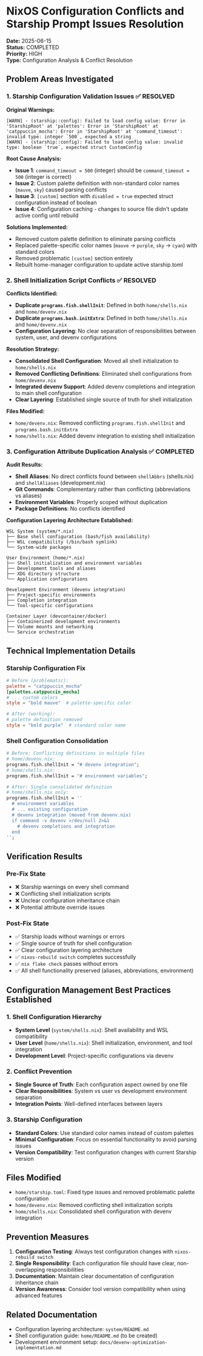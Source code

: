 # NixOS Configuration Conflicts and Starship Prompt Issues Resolution

**Date:** 2025-06-15  
**Status:** COMPLETED  
**Priority:** HIGH  
**Type:** Configuration Analysis & Conflict Resolution  

## Problem Areas Investigated

### 1. Starship Configuration Validation Issues ✅ RESOLVED

**Original Warnings:**
```
[WARN] - (starship::config): Failed to load config value: Error in 'StarshipRoot' at 'palettes': Error in 'StarshipRoot' at 'catppuccin_mocha': Error in 'StarshipRoot' at 'command_timeout': invalid type: integer `500`, expected a string
[WARN] - (starship::config): Failed to load config value: invalid type: boolean `true`, expected struct CustomConfig
```

**Root Cause Analysis:**
- **Issue 1**: `command_timeout = 500` (integer) should be `command_timeout = 500` (integer is correct)
- **Issue 2**: Custom palette definition with non-standard color names (`mauve`, `sky`) caused parsing conflicts
- **Issue 3**: `[custom]` section with `disabled = true` expected struct configuration instead of boolean
- **Issue 4**: Configuration caching - changes to source file didn't update active config until rebuild

**Solutions Implemented:**
- Removed custom palette definition to eliminate parsing conflicts
- Replaced palette-specific color names (`mauve` → `purple`, `sky` → `cyan`) with standard colors
- Removed problematic `[custom]` section entirely
- Rebuilt home-manager configuration to update active starship.toml

### 2. Shell Initialization Script Conflicts ✅ RESOLVED

**Conflicts Identified:**
- **Duplicate `programs.fish.shellInit`**: Defined in both `home/shells.nix` and `home/devenv.nix`
- **Duplicate `programs.bash.initExtra`**: Defined in both `home/shells.nix` and `home/devenv.nix`
- **Configuration Layering**: No clear separation of responsibilities between system, user, and devenv configurations

**Resolution Strategy:**
- **Consolidated Shell Configuration**: Moved all shell initialization to `home/shells.nix`
- **Removed Conflicting Definitions**: Eliminated shell configurations from `home/devenv.nix`
- **Integrated devenv Support**: Added devenv completions and integration to main shell configuration
- **Clear Layering**: Established single source of truth for shell initialization

**Files Modified:**
- `home/devenv.nix`: Removed conflicting `programs.fish.shellInit` and `programs.bash.initExtra`
- `home/shells.nix`: Added devenv integration to existing shell initialization

### 3. Configuration Attribute Duplication Analysis ✅ COMPLETED

**Audit Results:**
- **Shell Aliases**: No direct conflicts found between `shellAbbrs` (shells.nix) and `shellAliases` (development.nix)
- **Git Commands**: Complementary rather than conflicting (abbreviations vs aliases)
- **Environment Variables**: Properly scoped without duplication
- **Package Definitions**: No conflicts identified

**Configuration Layering Architecture Established:**

```
WSL System (system/*.nix)
├── Base shell configuration (bash/fish availability)
├── WSL compatibility (/bin/bash symlink)
└── System-wide packages

User Environment (home/*.nix)
├── Shell initialization and environment variables
├── Development tools and aliases
├── XDG directory structure
└── Application configurations

Development Environment (devenv integration)
├── Project-specific environments
├── Completion integration
└── Tool-specific configurations

Container Layer (devcontainer/docker)
├── Containerized development environments
├── Volume mounts and networking
└── Service orchestration
```

## Technical Implementation Details

### Starship Configuration Fix
```toml
# Before (problematic):
palette = "catppuccin_mocha"
[palettes.catppuccin_mocha]
# ... custom colors
style = "bold mauve"  # palette-specific color

# After (working):
# palette definition removed
style = "bold purple"  # standard color name
```

### Shell Configuration Consolidation
```nix
# Before: Conflicting definitions in multiple files
# home/devenv.nix:
programs.fish.shellInit = "# devenv integration";
# home/shells.nix:  
programs.fish.shellInit = "# environment variables";

# After: Single consolidated definition
# home/shells.nix only:
programs.fish.shellInit = ''
  # environment variables
  # ... existing configuration
  # devenv integration (moved from devenv.nix)
  if command -v devenv >/dev/null 2>&1
    # devenv completions and integration
  end
'';
```

## Verification Results

### Pre-Fix State
- ❌ Starship warnings on every shell command
- ❌ Conflicting shell initialization scripts
- ❌ Unclear configuration inheritance chain
- ❌ Potential attribute override issues

### Post-Fix State
- ✅ Starship loads without warnings or errors
- ✅ Single source of truth for shell configuration
- ✅ Clear configuration layering architecture
- ✅ `nixos-rebuild switch` completes successfully
- ✅ `nix flake check` passes without errors
- ✅ All shell functionality preserved (aliases, abbreviations, environment)

## Configuration Management Best Practices Established

### 1. Shell Configuration Hierarchy
- **System Level** (`system/shells.nix`): Shell availability and WSL compatibility
- **User Level** (`home/shells.nix`): Shell initialization, environment, and tool integration
- **Development Level**: Project-specific configurations via devenv

### 2. Conflict Prevention
- **Single Source of Truth**: Each configuration aspect owned by one file
- **Clear Responsibilities**: System vs user vs development environment separation
- **Integration Points**: Well-defined interfaces between layers

### 3. Starship Configuration
- **Standard Colors**: Use standard color names instead of custom palettes
- **Minimal Configuration**: Focus on essential functionality to avoid parsing issues
- **Version Compatibility**: Test configuration changes with current Starship version

## Files Modified
- `home/starship.toml`: Fixed type issues and removed problematic palette configuration
- `home/devenv.nix`: Removed conflicting shell initialization scripts
- `home/shells.nix`: Consolidated shell configuration with devenv integration

## Prevention Measures
1. **Configuration Testing**: Always test configuration changes with `nixos-rebuild switch`
2. **Single Responsibility**: Each configuration file should have clear, non-overlapping responsibilities
3. **Documentation**: Maintain clear documentation of configuration inheritance chain
4. **Version Awareness**: Consider tool version compatibility when using advanced features

## Related Documentation
- Configuration layering architecture: `system/README.md`
- Shell configuration guide: `home/README.md` (to be created)
- Development environment setup: `docs/devenv-optimization-implementation.md`
